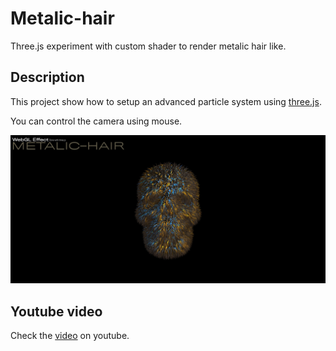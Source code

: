# Metalic-hair

Three.js experiment with custom shader to render metalic hair like.

## Description

This project show how to setup an advanced particle system using [three.js](https://threejs.org/).

You can control the camera using mouse.

![preview](./images/preview.jpg)

## Youtube video

Check the [video](https://youtu.be/L2obS6Uc9y8) on youtube.